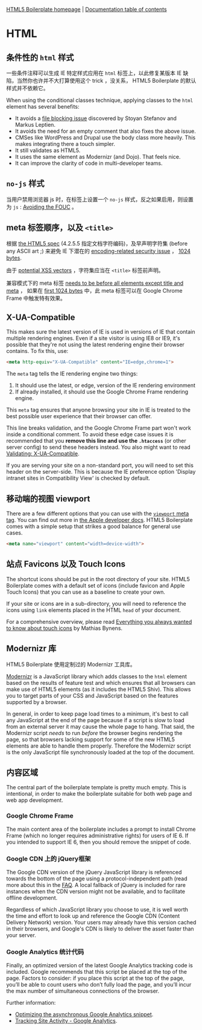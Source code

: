 [HTML5 Boilerplate homepage](http://html5boilerplate.com) | [Documentation
table of contents](README.md)

# HTML

## 条件性的 `html` 样式

一些条件注释可以生成 IE 特定样式应用在 `html` 标签上，以此修复某版本 IE 缺陷，当然你也许并不大打算使用这个 trick ，没关系， HTML5 Boilerplate 的默认样式并不依赖它。

When using the conditional classes technique, applying classes to the `html`
element has several benefits:

* It avoids a [file blocking
  issue](http://webforscher.wordpress.com/2010/05/20/ie-6-slowing-down-ie-8/)
  discovered by Stoyan Stefanov and Markus Leptien.
* It avoids the need for an empty comment that also fixes the above issue.
* CMSes like WordPress and Drupal use the body class more heavily. This makes
  integrating there a touch simpler.
* It still validates as HTML5.
* It uses the same element as Modernizr (and Dojo). That feels nice.
* It can improve the clarity of code in multi-developer teams.


## `no-js` 样式

当用户禁用浏览器 js 时，在标签上设置一个 `no-js` 样式，反之如果启用，则设置为 `js` : [Avoiding the
FOUC](http://paulirish.com/2009/avoiding-the-fouc-v3/) 。


## meta 标签顺序，以及 `<title>`

根据 [the HTML5
spec](http://www.whatwg.org/specs/web-apps/current-work/complete/semantics.html#charset)
(4.2.5.5 指定文档字符编码)，及早声明字符集 (before any ASCII art ;) 来避免 IE 下潜在的 [encoding-related security
issue](http://code.google.com/p/doctype/wiki/ArticleUtf7) ， [1024
bytes](http://www.whatwg.org/specs/web-apps/current-work/multipage/semantics.html#charset).

由于 [potential XSS
vectors](http://code.google.com/p/doctype-mirror/wiki/ArticleUtf7) ，字符集应当在 `<title>` 标签前声明。

兼容模式下的 meta 标签 [needs to be before all elements except
title and meta](http://h5bp.com/f "Defining Document Compatibility - MSDN") ，
如果在 [first 1024
bytes](http://code.google.com/p/chromium/issues/detail?id=23003) 中，此 meta 标签可以在 Google Chrome Frame 中触发特有效果。


## X-UA-Compatible

This makes sure the latest version of IE is used in versions of IE that contain
multiple rendering engines. Even if a site visitor is using IE8 or IE9, it's
possible that they're not using the latest rendering engine their browser
contains. To fix this, use:

```html
<meta http-equiv="X-UA-Compatible" content="IE=edge,chrome=1">
```

The `meta` tag tells the IE rendering engine two things:

1. It should use the latest, or edge, version of the IE rendering environment
2. If already installed, it should use the Google Chrome Frame rendering
   engine.

This `meta` tag ensures that anyone browsing your site in IE is treated to the
best possible user experience that their browser can offer.

This line breaks validation, and the Google Chrome Frame part won't work inside
a conditional comment. To avoid these edge case issues it is recommended that
you **remove this line and use the `.htaccess`** (or other server config)
to send these headers instead. You also might want to read [Validating:
X-UA-Compatible](http://groups.google.com/group/html5boilerplate/browse_thread/thread/6d1b6b152aca8ed2).

If you are serving your site on a non-standard port, you will need to set this
header on the server-side. This is because the IE preference option 'Display
intranet sites in Compatibility View' is checked by default.


## 移动端的视图 viewport

There are a few different options that you can use with the [`viewport` meta
tag](https://docs.google.com/present/view?id=dkx3qtm_22dxsrgcf4 "Viewport and
Media Queries - The Complete Idiot's Guide"). You can find out more in [the
Apple developer docs](http://j.mp/mobileviewport). HTML5 Boilerplate comes with
a simple setup that strikes a good balance for general use cases.

```html
<meta name="viewport" content="width=device-width">
```

## 站点 Favicons 以及 Touch Icons

The shortcut icons should be put in the root directory of your site. HTML5
Boilerplate comes with a default set of icons (include favicon and Apple Touch
Icons) that you can use as a baseline to create your own.

If your site or icons are in a sub-directory, you will need to reference the
icons using `link` elements placed in the HTML `head` of your document.

For a comprehensive overview, please read [Everything you always wanted to know
about touch icons](http://mathiasbynens.be/notes/touch-icons) by Mathias
Bynens.

## Modernizr 库

HTML5 Boilerplate 使用定制过的 Modernizr 工具库。

[Modernizr](http://modernizr.com) is a JavaScript library which adds classes to
the `html` element based on the results of feature test and which ensures that
all browsers can make use of HTML5 elements (as it includes the HTML5 Shiv).
This allows you to target parts of your CSS and JavaScript based on the
features supported by a browser.

In general, in order to keep page load times to a minimum, it's best to call
any JavaScript at the end of the page because if a script is slow to load
from an external server it may cause the whole page to hang. That said, the
Modernizr script *needs* to run *before* the browser begins rendering the page,
so that browsers lacking support for some of the new HTML5 elements are able to
handle them properly. Therefore the Modernizr script is the only JavaScript
file synchronously loaded at the top of the document.


## 内容区域

The central part of the boilerplate template is pretty much empty. This is
intentional, in order to make the boilerplate suitable for both web page and
web app development.

### Google Chrome Frame

The main content area of the boilerplate includes a prompt to install Chrome
Frame (which no longer requires administrative rights) for users of IE 6. If
you intended to support IE 6, then you should remove the snippet of code.

### Google CDN 上的 jQuery框架

The Google CDN version of the jQuery JavaScript library is referenced towards
the bottom of the page using a protocol-independent path (read more about this
in the [FAQ](faq.md). A local fallback of jQuery is included for rare instances
when the CDN version might not be available, and to facilitate offline
development.

Regardless of which JavaScript library you choose to use, it is well worth the
time and effort to look up and reference the Google CDN (Content Delivery
Network) version. Your users may already have this version cached in their
browsers, and Google's CDN is likely to deliver the asset faster than your
server.

### Google Analytics 统计代码

Finally, an optimized version of the latest Google Analytics tracking code is
included. Google recommends that this script be placed at the top of the page.
Factors to consider: if you place this script at the top of the page, you’ll be
able to count users who don’t fully load the page, and you’ll incur the max
number of simultaneous connections of the browser.

Further information:

* [Optimizing the asynchronous Google Analytics
  snippet](http://mathiasbynens.be/notes/async-analytics-snippet).
* [Tracking Site Activity - Google
  Analytics](http://code.google.com/apis/analytics/docs/tracking/asyncTracking.html).
